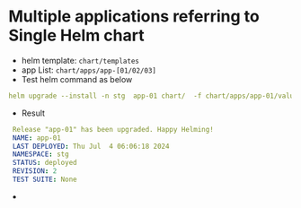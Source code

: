 # Multiple applications referring to Single Helm chart

  * helm template: `chart/templates`
  * app List: `chart/apps/app-[01/02/03]`
  * Test helm command as below
  ````yaml
  helm upgrade --install -n stg  app-01 chart/  -f chart/apps/app-01/values.yaml -f environments/stg-values.yaml -f chart/apps/app-01/environments/stg-values.yaml 
  ````
  * Result 

  ````yaml
   Release "app-01" has been upgraded. Happy Helming!
   NAME: app-01
   LAST DEPLOYED: Thu Jul  4 06:06:18 2024
   NAMESPACE: stg
   STATUS: deployed
   REVISION: 2
   TEST SUITE: None

  ````
  * 